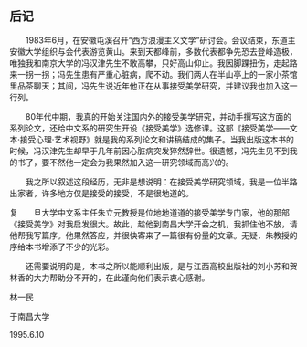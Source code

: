 ## 后记

&emsp;&emsp;1983年6月，在安徽屯溪召开“西方浪漫主义文学”研讨会。会议结束，东道主安徽大学组织与会代表游览黄山。来到天都峰前，多数代表都争先恐去登峰造极，唯独我和南京大学的冯汉津先生不敢高攀，只好高山仰止。我因脚踝扭伤，走起路来一拐一拐；冯先生患有严重心脏病，爬不动。我们两人在半山亭上的一家小茶馆里品茶聊天；其间，冯先生说近年他正在从事接受美学研究，并建议我也加入这一行列。

&emsp;&emsp;80年代中期，我真的开始关注国内外的接受美学研究，并动手撰写这方面的系列论文，还给中文系的研究生开设《接受美学》选修课。这部《接受美学——文本·接受心理·艺术视野》就是我的系列论文和讲稿结成的集子。当我出版这本书的时候，冯汉津先生却早于几年前因心脏病突发猝然辞世。很遗憾，冯先生见不到我的书了，要不然他一定会为我果然加入这一研究领域而高兴的。

&emsp;&emsp;我之所以叙述这段经历，无非是想说明：在接受美学研究领域，我是一位半路出家者，许多地方仅是接受的接受，不是很地道的。

复&emsp;&emsp;旦大学中文系主任朱立元教授是位地地道道的接受美学专门家，他的那部《接受美学》对我启发很大。故此，趁他到南昌大学开会之机，我抓住他不放，请他帮我写篇序。他果然答应，并很快寄来了一篇很有份量的文章。无疑，朱教授的序给本书增添了不少的光彩。

&emsp;&emsp;还需要说明的是，本书之所以能顺利出版，是与江西高校出版社的刘小苏和贺林香的大力帮助分不开的，在此谨向他们表示衷心感谢。

林一民

于南昌大学

1995.6.10



